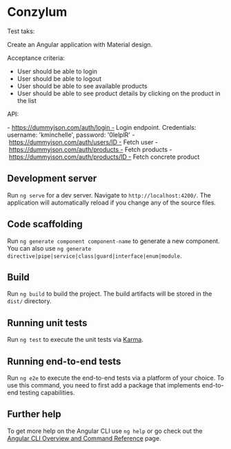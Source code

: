 # Conzylum

Test taks:

Create an Angular application with Material design.

Acceptance criteria:

- User should be able to login
- User should be able to logout
- User should be able to see available products
- User should be able to see product details by clicking on the product in the list

API:

- https://dummyjson.com/auth/login - Login endpoint. Credentials: username: 'kminchelle', password: '0lelplR'
- https://dummyjson.com/auth/users/ID - Fetch user
- https://dummyjson.com/auth/products - Fetch products
- https://dummyjson.com/auth/products/ID - Fetch concrete product


## Development server

Run `ng serve` for a dev server. Navigate to `http://localhost:4200/`. The application will automatically reload if you change any of the source files.

## Code scaffolding

Run `ng generate component component-name` to generate a new component. You can also use `ng generate directive|pipe|service|class|guard|interface|enum|module`.

## Build

Run `ng build` to build the project. The build artifacts will be stored in the `dist/` directory.

## Running unit tests

Run `ng test` to execute the unit tests via [Karma](https://karma-runner.github.io).

## Running end-to-end tests

Run `ng e2e` to execute the end-to-end tests via a platform of your choice. To use this command, you need to first add a package that implements end-to-end testing capabilities.

## Further help

To get more help on the Angular CLI use `ng help` or go check out the [Angular CLI Overview and Command Reference](https://angular.io/cli) page.


